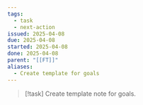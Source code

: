 ```yaml
---
tags:
  - task
  - next-action
issued: 2025-04-08
due: 2025-04-08
started: 2025-04-08
done: 2025-04-08
parent: "[[FT]]"
aliases:
  - Create template for goals
---
```


>[!task] 
>Create template note for goals.





